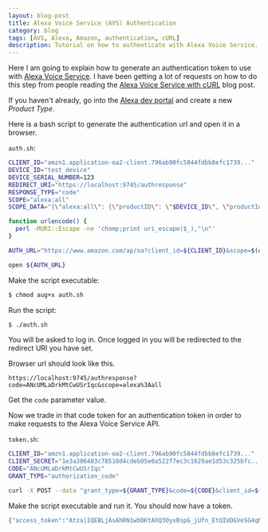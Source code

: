 ```yaml
---
layout: blog-post
title: Alexa Voice Service (AVS) Authentication
category: blog
tags: [AVS, Alexa, Amazon, authentication, cURL]
description: Tutorial on how to authenticate with Alexa Voice Service.
---
```

Here I am going to explain how to generate an authentication token to use with [Alexa Voice Service](https://developer.amazon.com/appsandservices/solutions/alexa/alexa-voice-service). I have been getting a lot of requests on how to do this step from people reading the [Alexa Voice Service with cURL](/blog/alexa-voice-service-with-curl/) blog post.

If you haven't already, go into the [Alexa dev portal](https://developer.amazon.com/edw/home.html#/avs/list) and create a new *Product Type*.

Here is a bash script to generate the authentication url and open it in a browser.

`auth.sh`:

```bash
CLIENT_ID="amzn1.application-oa2-client.796ab90fc5844fdbb8efc1739..."
DEVICE_ID="test_device"
DEVICE_SERIAL_NUMBER=123
REDIRECT_URI="https://localhost:9745/authresponse"
RESPONSE_TYPE="code"
SCOPE="alexa:all"
SCOPE_DATA="{\"alexa:all\": {\"productID\": \"$DEVICE_ID\", \"productInstanceAttributes\": {\"deviceSerialNumber\": \"${DEVICE_SERIAL_NUMBER}\"}}}"

function urlencode() {
  perl -MURI::Escape -ne 'chomp;print uri_escape($_),"\n"'
}

AUTH_URL="https://www.amazon.com/ap/oa?client_id=${CLIENT_ID}&scope=$(echo $SCOPE | urlencode)&scope_data=$(echo $SCOPE_DATA | urlencode)&response_type=${RESPONSE_TYPE}&redirect_uri=$(echo $REDIRECT_URI | urlencode)"

open ${AUTH_URL}
```

Make the script executable:

```bash
$ chmod aug+x auth.sh
```

Run the script:

```bash
$ ./auth.sh
```

You will be asked to log in. Once logged in you will be redirected to the redirect URI you have set.

Browser url should look like this.

```text
https://localhost:9745/authresponse?code=ANcUMLaDrkMtCwUSrIqc&scope=alexa%3Aall
```

Get the `code` parameter value.

Now we trade in that code token for an authentication token in order to make requests to the Alexa Voice Service API.

`token.sh`:

```bash
CLIENT_ID="amzn1.application-oa2-client.796ab90fc5844fdbb8efc1739..."
CLIENT_SECRET="1e3a306483c78510d4cdeb05e0a522f7ec3c1629ae1d53c325bfc..."
CODE="ANcUMLaDrkMtCwUSrIqc"
GRANT_TYPE="authorization_code"

curl -X POST --data "grant_type=${GRANT_TYPE}&code=${CODE}&client_id=${CLIENT_ID}&client_secret=${CLIENT_SECRET}&redirect_uri=${REDIRECT_URI}" https://api.amazon.com/auth/o2/token

```

Make the script executable and run it. You should now have a token.

```bash
{"access_token":"Atza|IQEBLjAsAhRN1wbDKtAXQ3OyvBspG_jUfn_EtQIUDGVeSG4qNMd9cFD8GOTKCYfQGF82Vd3sbhduBM8Y0_7YfLMmsrWEa5-QX_YvAqDXKszGmunesOPCLFdSlwmfRI6x5RhFRtraVlE6iIjWWus5qm8So4R2WpAls5fVJVpLrEvDt_fn4jpbNG1TTJizHOrpZRuAMd72HDGSYVarzI48BiyjMFZfxRj1TnlGz2rHiKEXTFuTYVkuUNjYseVpMhyzdhw6e_KCZUm-H7Ux9XJ5t0grYlkAjAgb2cpFP8_2NTtJ35kOmV5xKar3J2bfL894CqgTSqAMhidCVlcrAR4TBB52LG4jV29bUwzaht9uN3Mu982qjHpzhlS7ZE6ecfseGM4vbTMYyGlGn3zX7cwg6FVS8w","refresh_token":"Atzr|IQEBLjAsAhQIShi_1Jd-lnnoqHG_vZCoO307PgIUNyEfeDoAFuLIhyBVLAvZBSqexSUiPqEwBYVHRhOwaTbrHEAOcdGuTwW2U_f-BghCMzsbaLadcdFqTPaKeVEoUyCN5Msf3P44lKGZsbteRKteFD4fhAiUGtajvVG_OnDyl3Bcokuv-ApmVgLFwBE5ZpEXhD6f5An-9_ATLy4goMrZAyQoXRiCQseEmytL3B2RWt2NmNKTgAv3pSCXqbX3xbLHeP1vXnMKI8CjVUqSF910J9pIOYT_cD4hJf80WqHCCXPLqpi2BreUOcwvSwNdM4SVc1tnzzN1LCbDLAyCOTXf8CO-3BwtOcOE9MJ2wiiW9EMD9jp051pC1MgRadGRZ42X43fhIozLhXf4J-DVeSZapOa6Cw","token_type":"bearer","expires_in":3600}
```
